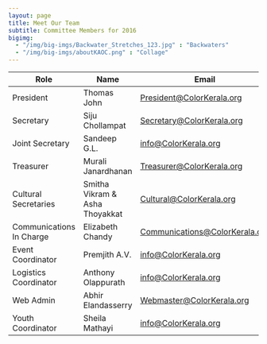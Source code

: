 ```yaml
---
layout: page
title: Meet Our Team
subtitle: Committee Members for 2016
bigimg:
  - "/img/big-imgs/Backwater_Stretches_123.jpg" : "Backwaters"
  - "/img/big-imgs/aboutKAOC.png" : "Collage"
---
```

|Role	                 |Name	                        |Email                         |
|------------------------|------------------------------|------------------------------|
|President	             |Thomas John	                |President@ColorKerala.org     |
|Secretary	             |Siju Chollampat               |Secretary@ColorKerala.org     |
|Joint Secretary         |Sandeep G.L.                  |info@ColorKerala.org          |
|Treasurer	             |Murali Janardhanan            |Treasurer@ColorKerala.org     | 
|Cultural Secretaries    |Smitha Vikram & Asha Thoyakkat|Cultural@ColorKerala.org      |
|Communications In Charge|Elizabeth Chandy              |Communications@ColorKerala.org|
|Event Coordinator	     |Premjith A.V.                 |info@ColorKerala.org          |
|Logistics Coordinator	 |Anthony Olappurath            |info@ColorKerala.org          |
|Web Admin	             |Abhir Elandasserry            |Webmaster@ColorKerala.org     |
|Youth Coordinator	     |Sheila Mathayi                |info@ColorKerala.org          |
